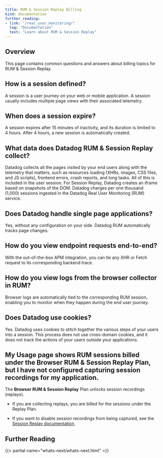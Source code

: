 ```yaml
---
title: RUM & Session Replay Billing
kind: documentation
further_reading:
- link: "/real_user_monitoring/"
  tag: "Documentation"
  text: "Learn about RUM & Session Replay"
---
```


## Overview

This page contains common questions and answers about billing topics for RUM & Session Replay.

## How is a session defined?

A session is a user journey on your web or mobile application. A session usually includes multiple page views with their associated telemetry.

## When does a session expire?

A session expires after 15 minutes of inactivity, and its duration is limited to 4 hours. After 4 hours, a new session is automatically created. 

## What data does Datadog RUM & Session Replay collect?

Datadog collects all the pages visited by your end users along with the telemetry that matters, such as resources loading (XHRs, images, CSS files, and JS scripts), frontend errors, crash reports, and long tasks. All of this is included in the user session. For Session Replay, Datadog creates an iframe based on snapshots of the DOM. Datadog charges per one thousand (1,000) sessions ingested in the Datadog Real User Monitoring (RUM) service.

## Does Datadog handle single page applications?

Yes, without any configuration on your side. Datadog RUM automatically tracks page changes.

## How do you view endpoint requests end-to-end?

With the out-of-the-box APM integration, you can tie any XHR or Fetch request to its corresponding backend trace.

## How do you view logs from the browser collector in RUM?

Browser logs are automatically tied to the corresponding RUM session, enabling you to monitor when they happen during the end user journey.

## Does Datadog use cookies?

Yes. Datadog uses cookies to stitch together the various steps of your users into a session. This process does not use cross-domain cookies, and it does not track the actions of your users outside your applications.

## My Usage page shows RUM sessions billed under the Browser RUM & Session Replay Plan, but I have not configured capturing session recordings for my application.

The **Browser RUM & Session Replay** Plan unlocks session recordings (replays).

- If you are collecting replays, you are billed for the sessions under the Replay Plan.

- If you want to disable session recordings from being captured, see the [Session Replay documentation][1].

## Further Reading

{{< partial name="whats-next/whats-next.html" >}}

[1]: /real_user_monitoring/session_replay/#how-do-you-disable-session-replay
